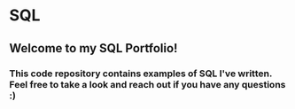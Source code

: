 # SQL
## Welcome to my SQL Portfolio!
### This code repository contains examples of SQL I've written. Feel free to take a look and reach out if you have any questions :)

